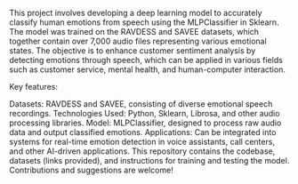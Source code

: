 This project involves developing a deep learning model to accurately classify human emotions from speech using the MLPClassifier in Sklearn. The model was trained on the RAVDESS and SAVEE datasets, which together contain over 7,000 audio files representing various emotional states. The objective is to enhance customer sentiment analysis by detecting emotions through speech, which can be applied in various fields such as customer service, mental health, and human-computer interaction.

Key features:

Datasets: RAVDESS and SAVEE, consisting of diverse emotional speech recordings.
Technologies Used: Python, Sklearn, Librosa, and other audio processing libraries.
Model: MLPClassifier, designed to process raw audio data and output classified emotions.
Applications: Can be integrated into systems for real-time emotion detection in voice assistants, call centers, and other AI-driven applications.
This repository contains the codebase, datasets (links provided), and instructions for training and testing the model. Contributions and suggestions are welcome!

